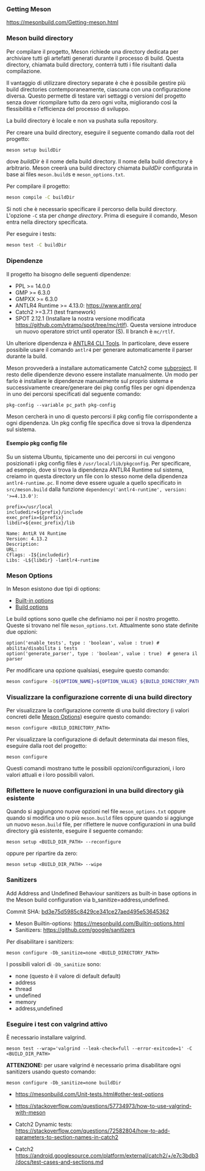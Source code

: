 ### Getting Meson
https://mesonbuild.com/Getting-meson.html
### Meson build directory
Per compilare il progetto, Meson richiede una directory dedicata per archiviare tutti gli artefatti generati durante
il processo di build. Questa directory, chiamata build directory, conterrà tutti i file risultanti dalla compilazione.

Il vantaggio di utilizzare directory separate è che è possibile gestire più build directories contemporaneamente,
ciascuna con una configurazione diversa. Questo permette di testare vari settaggi o versioni del progetto senza dover
ricompilare tutto da zero ogni volta, migliorando così la flessibilità e l'efficienza del processo di sviluppo.

La build directory è locale e non va pushata sulla repository.

Per creare una build directory, eseguire il seguente comando dalla root del progetto:
```sh
meson setup buildDir
```
dove _buildDir_ è il nome della build directory. Il nome della build directory è arbitrario.
Meson creerà una build directory chiamata _buildDir_ configurata in base ai files `meson.build`s e `meson_options.txt`.

Per compilare il progetto:
```sh
meson compile -C buildDir
```
Si noti che è necessario specificare il percorso della build directory. L'opzione `-C` sta per _change directory_. Prima
di eseguire il comando, Meson entra nella directory specificata.

Per eseguire i tests:
```sh
meson test -C buildDir
```

### Dipendenze
Il progetto ha bisogno delle seguenti dipendenze:
- PPL >= 14.0.0
- GMP >= 6.3.0
- GMPXX >= 6.3.0
- ANTLR4 Runtime >= 4.13.0: https://www.antlr.org/
- Catch2 >=3.7.1 (test framework)
- SPOT 2.12.1 (Installare la nostra versione modificata https://github.com/vtramo/spot/tree/mc/rtlf). Questa versione
  introduce un nuovo operatore strict until operator (S). Il branch è `mc/rtlf`.

Un ulteriore dipendenza è [ANTLR4 CLI Tools](https://github.com/antlr/antlr4-tools/blob/master/README.md). In particolare, deve essere possibile usare il comando `antlr4` per generare
automaticamente il parser durante la build.

Meson provvederà a installare automaticamente Catch2 come [subproject](https://mesonbuild.com/Subprojects.html).
Il resto delle dipendenze devono essere installate manualmente. Un modo per farlo è installare le dipendenze manualmente
sul proprio sistema e successivamente creare/generare dei pkg config files per ogni dipendenza in uno dei percorsi
specificati dal seguente comando:
```
pkg-config --variable pc_path pkg-config
```
Meson cercherà in uno di questo percorsi il pkg config file corrispondente a ogni dipendenza. Un pkg config file specifica
dove si trova la dipendenza sul sistema.
#### Esempio pkg config file
Su un sistema Ubuntu, tipicamente uno dei percorsi in cui vengono posizionati i pkg config files è `/usr/local/lib/pkgconfig`.
Per specificare, ad esempio, dove si trova la dipendenza ANTLR4 Runtime sul sistema, creiamo in questa directory un file
con lo stesso nome della dipendenza `antlr4-runtime.pc`. Il nome deve essere uguale a quello specificato in `src/meson.build`
dalla funzione `dependency('antlr4-runtime', version: '>=4.13.0')`:
```text
prefix=/usr/local
includedir=${prefix}/include
exec_prefix=${prefix}
libdir=${exec_prefix}/lib

Name: AntLR V4 Runtime
Version: 4.13.2
Description:
URL:
Cflags: -I${includedir}
Libs: -L${libdir} -lantlr4-runtime
```

### Meson Options
In Meson esistono due tipi di options:
- [Built-in options](https://mesonbuild.com/Builtin-options.html)
- [Build options](https://mesonbuild.com/Build-options.html)

Le build options sono quelle che definiamo noi per il nostro progetto. Queste si trovano nel file `meson_options.txt`.
Attualmente sono state definite due opzioni:
```meson
option('enable_tests', type : 'boolean', value : true) # abilita/disabilita i tests 
option('generate_parser', type : 'boolean', value : true)  # genera il parser
```

Per modificare una opzione qualsiasi, eseguire questo comando:
```sh
meson configure -D${OPTION_NAME}=${OPTION_VALUE} ${BUILD_DIRECTORY_PATH} 
```

### Visualizzare la configurazione corrente di una build directory
Per visualizzare la configurazione corrente di una build directory (i valori concreti delle [Meson Options](#meson-options)) eseguire questo comando:
```
meson configure <BUILD_DIRECTORY_PATH>
```
Per visualizzare la configurazione di default determinata dai meson files, eseguire dalla root del progetto:
```
meson configure
```
Questi comandi mostrano tutte le possibili opzioni/configurazioni, i loro valori attuali e i loro possibili valori.

### Riflettere le nuove configurazioni in una build directory già esistente
Quando si aggiungono nuove opzioni nel file `meson_options.txt` oppure quando si modifica uno o più `meson.build` files 
oppure quando si aggiunge un nuovo `meson.build` file, per riflettere le nuove configurazioni in una build directory
già esistente, eseguire il seguente comando:
```
meson setup <BUILD_DIR_PATH> --reconfigure
```
oppure per ripartire da zero:
```
meson setup <BUILD_DIR_PATH> --wipe
```
### Sanitizers
Add Address and Undefined Behaviour sanitizers as built-in base options in the Meson build configuration via b_sanitize=address,undefined.

Commit SHA: [bd3e75d5985c8429ce341ce27aed495e53645362](https://github.com/vtramo/rtl-mc/commit/bd3e75d5985c8429ce341ce27aed495e53645362)

- Meson Builtin-options: https://mesonbuild.com/Builtin-options.html
- Sanitizers: https://github.com/google/sanitizers

Per disabilitare i sanitizers:
```shell
meson configure -Db_sanitize=none <BUILD_DIRECTORY_PATH>
```
I possibili valori di `-Db_sanitize` sono:
- none (questo è il valore di default default)
- address
- thread
- undefined
- memory
- address,undefined

### Eseguire i test con valgrind attivo
È necessario installare valgrind.
```shell
meson test --wrap='valgrind --leak-check=full --error-exitcode=1' -C <BUILD_DIR_PATH>
```
**ATTENZIONE:** per usare valgrind è necessario prima disabilitare ogni sanitizers usando questo comando:
```
meson configure -Db_sanitize=none buildDir
```
- https://mesonbuild.com/Unit-tests.html#other-test-options
- https://stackoverflow.com/questions/57734973/how-to-use-valgrind-with-meson



- Catch2 Dynamic tests: https://stackoverflow.com/questions/72582804/how-to-add-parameters-to-section-names-in-catch2
- Catch2 https://android.googlesource.com/platform/external/catch2/+/e7c3bdb3/docs/test-cases-and-sections.md